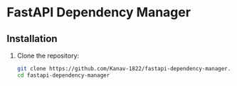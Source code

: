 # FastAPI Dependency Manager

## Installation

1. Clone the repository:
   ```bash
   git clone https://github.com/Kanav-1822/fastapi-dependency-manager.git
   cd fastapi-dependency-manager